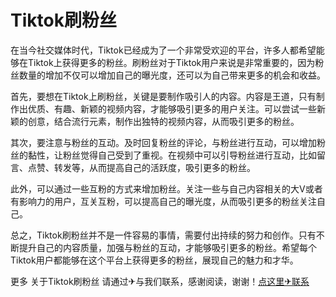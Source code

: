 # Tiktok刷粉丝

在当今社交媒体时代，Tiktok已经成为了一个非常受欢迎的平台，许多人都希望能够在Tiktok上获得更多的粉丝。刷粉丝对于Tiktok用户来说是非常重要的，因为粉丝数量的增加不仅可以增加自己的曝光度，还可以为自己带来更多的机会和收益。

首先，要想在Tiktok上刷粉丝，关键是要制作吸引人的内容。内容是王道，只有制作出优质、有趣、新颖的视频内容，才能够吸引更多的用户关注。可以尝试一些新颖的创意，结合流行元素，制作出独特的视频内容，从而吸引更多的粉丝。

其次，要注意与粉丝的互动。及时回复粉丝的评论，与粉丝进行互动，可以增加粉丝的黏性，让粉丝觉得自己受到了重视。在视频中可以引导粉丝进行互动，比如留言、点赞、转发等，从而提高自己的活跃度，吸引更多的粉丝。

此外，可以通过一些互粉的方式来增加粉丝。关注一些与自己内容相关的大V或者有影响力的用户，互关互粉，可以提高自己的曝光度，从而吸引更多的粉丝关注自己。

总之，Tiktok刷粉丝并不是一件容易的事情，需要付出持续的努力和创作。只有不断提升自己的内容质量，加强与粉丝的互动，才能够吸引更多的粉丝。希望每个Tiktok用户都能够在这个平台上获得更多的粉丝，展现自己的魅力和才华。

更多 关于Tiktok刷粉丝 请通过✈与我们联系，感谢阅读，谢谢！[点这里✈联系](https://111.k02.cc)